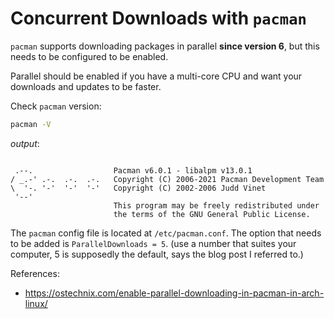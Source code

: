 # Concurrent Downloads with `pacman`

`pacman` supports downloading packages in parallel **since version 6**, but
this needs to be configured to be enabled. 

Parallel should be enabled if you have a multi-core CPU and want your downloads
and updates to be faster.

Check `pacman` version:
```sh
pacman -V
```
*output*:
```

 .--.                  Pacman v6.0.1 - libalpm v13.0.1
/ _.-' .-.  .-.  .-.   Copyright (C) 2006-2021 Pacman Development Team
\  '-. '-'  '-'  '-'   Copyright (C) 2002-2006 Judd Vinet
 '--'
                       This program may be freely redistributed under
                       the terms of the GNU General Public License.

```

The `pacman` config file is located at `/etc/pacman.conf`. The option that
needs to be added is `ParallelDownloads = 5`. (use a number that suites your
computer, 5 is supposedly the default, says the blog post I referred to.)

References:
* <https://ostechnix.com/enable-parallel-downloading-in-pacman-in-arch-linux/>
